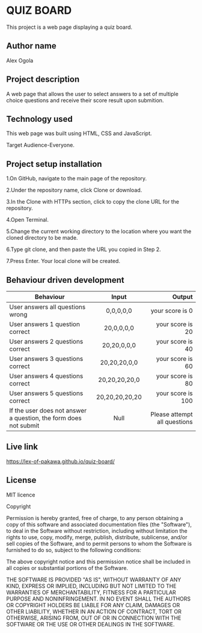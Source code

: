 # QUIZ BOARD

 This project is a web page displaying a quiz board.

## Author name

Alex Ogola

## Project description

A web page that allows the user to select answers to a set of multiple choice questions and receive their score result upon submition.

## Technology used

This web page was built using HTML, CSS and JavaScript.

Target Audience-Everyone.


## Project setup installation

1.On GitHub, navigate to the main page of the repository.

2.Under the repository name, click Clone or download.

3.In the Clone with HTTPs section, click  to copy the clone URL for the repository.

4.Open Terminal.

5.Change the current working directory to the location where you want the cloned directory to be made.

6.Type git clone, and then paste the URL you copied in Step 2.

7.Press Enter. Your local clone will be created.

## Behaviour driven development
| Behaviour   |      Input     |  Output |
|----------|:-------------:|------:|
| User answers all questions wrong | 0,0,0,0,0 |    your score is 0 |
| User answers 1 question correct | 20,0,0,0,0 |    your score is 20 |
| User answers 2 questions correct | 20,20,0,0,0 |  your score is 40 |
| User answers 3 questions correct | 20,20,20,0,0 |  your score is 60 |
| User answers 4 questions correct | 20,20,20,20,0 |  your score is 80 |
| User answers 5 questions correct | 20,20,20,20,20 |  your score is 100 |
| If the user does not answer a question, the form does not submit | Null | Please attempt all questions |

## Live link

https://lex-of-pakawa.github.io/quiz-board/


## License
MIT licence

Copyright <YEAR> <COPYRIGHT HOLDER>

Permission is hereby granted, free of charge, to any person obtaining a copy of this software and associated documentation files (the "Software"), to deal in the Software without restriction, including without limitation the rights to use, copy, modify, merge, publish, distribute, sublicense, and/or sell copies of the Software, and to permit persons to whom the Software is furnished to do so, subject to the following conditions:

The above copyright notice and this permission notice shall be included in all copies or substantial portions of the Software.

THE SOFTWARE IS PROVIDED "AS IS", WITHOUT WARRANTY OF ANY KIND, EXPRESS OR IMPLIED, INCLUDING BUT NOT LIMITED TO THE WARRANTIES OF MERCHANTABILITY, FITNESS FOR A PARTICULAR PURPOSE AND NONINFRINGEMENT. IN NO EVENT SHALL THE AUTHORS OR COPYRIGHT HOLDERS BE LIABLE FOR ANY CLAIM, DAMAGES OR OTHER LIABILITY, WHETHER IN AN ACTION OF CONTRACT, TORT OR OTHERWISE, ARISING FROM, OUT OF OR IN CONNECTION WITH THE SOFTWARE OR THE USE OR OTHER DEALINGS IN THE SOFTWARE.
